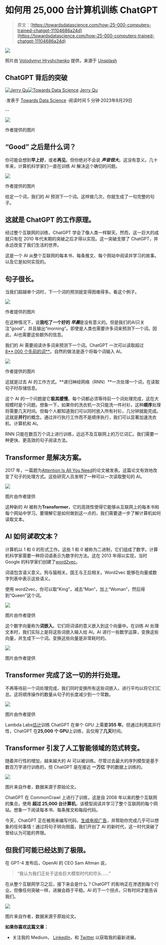 # 如何用 25,000 台计算机训练 ChatGPT

> 原文：[https://towardsdatascience.com/how-25-000-computers-trained-chatgpt-11104686a24d](https://towardsdatascience.com/how-25-000-computers-trained-chatgpt-11104686a24d)

![](../Images/fb497373dd0aa1eee593aec71f7c2eb5.png)

照片由 [Volodymyr Hryshchenko](https://unsplash.com/@lunarts?utm_source=medium&utm_medium=referral) 提供，来源于 [Unsplash](https://unsplash.com/?utm_source=medium&utm_medium=referral)

## ChatGPT 背后的突破

[](https://medium.com/@JerryQu?source=post_page-----11104686a24d--------------------------------)[![Jerry Qu](../Images/f36a4a13d44c97923fa2b4b7b1290e1b.png)](https://medium.com/@JerryQu?source=post_page-----11104686a24d--------------------------------)[](https://towardsdatascience.com/?source=post_page-----11104686a24d--------------------------------)[![Towards Data Science](../Images/a6ff2676ffcc0c7aad8aaf1d79379785.png)](https://towardsdatascience.com/?source=post_page-----11104686a24d--------------------------------) [Jerry Qu](https://medium.com/@JerryQu?source=post_page-----11104686a24d--------------------------------)

·发表于 [Towards Data Science](https://towardsdatascience.com/?source=post_page-----11104686a24d--------------------------------) ·阅读时间 5 分钟·2023年8月29日

--

![](../Images/017490466c0e04b2cbad388da6184527.png)

作者提供的图片

## “Good” 之后是什么词？

你可能会想到**早上好**，或者**再见**。但你绝对不会说 ***声音很大***。这没有意义。几十年来，计算机科学家们一直在训练 AI 解决这个确切的问题。

![](../Images/7dc5b0ba4db5b44c14f7e911d0c78e4b.png)

作者提供的图片

给定一个词，我们的 AI 预测下一个词。这样做几次，你就生成了一句完整的句子。

## 这就是 ChatGPT 的工作原理。

经过整个互联网的训练，ChatGPT 学会了像人类一样聊天。然而，这一巨大的成就只有在 2010 年代末期的突破之后才得以实现。这一突破支撑了 ChatGPT，并永远改变了我们生活的世界。

这是一个 AI 从整个互联网的每本书、每条推文、每个网站中阅读并学习的故事。以及它是如何实现的。

## 句子很长。

当我们超越单个词时，下一个词的预测就变得困难得多。看这个例子。

![](../Images/95206d3ccd94b8360832e3a957bbc553.png)

作者提供的图片

在这种情况下，说**我吃了一个好的 *早晨***是没有意义的。但是我们的AI只关注“good”，并且输出“morning”。即使是人类也需要许多词来预测下一个词。因此，AI也需要这些额外的信息。

我们的 AI 需要阅读许多词来预测下一个词。ChatGPT 一次可以读取超过 [8**,000 个先前的词**](https://platform.openai.com/docs/models/gpt-4)。自然的做法是逐个将每个词输入 AI。

![](../Images/360c316240c0e46b9028be0312978d1b.png)

作者提供的图片

这就是过去 AI 的工作方式。**递归神经网络（RNN）**一次处理一个词，在读取句子时存储信息。

这个 AI 的一个问题是它**极其缓慢**。每个词都必须等待前一个词处理完成，这在大规模时是个问题。想象一下，如果你的洗衣机一次只能洗一件衬衫，这种**顺序**处理将需要几天时间。但每个人都知道我们可以同时放入所有衬衫，几分钟就能完成。这就是**并行**的概念。通过并行执行工作而不是顺序执行，我们可以显著加速洗衣机、计算机和 AI。

RNN 只能在数百万个词上进行训练，远远不及互联网上的万亿词汇。我们需要一种更快、更高效的句子阅读方法。

## Transformer 是解决方案。

2017 年，一篇题为[Attention Is All You Need](https://arxiv.org/pdf/1706.03762.pdf)的论文被发表。这篇论文有效地改变了句子的处理方式。这些研究人员发明了一种可以一次读取整句的 AI。

![](../Images/57482a64785dad9087764a67ed93030e.png)

图片由作者提供

这种新的 AI 被称为**Transformer**，它的高效性使得它能够从互联网上的每本书和每个网站中学习。要理解它是如何做到这一点的，我们需要退一步了解计算机如何读取文本。

## AI 如何*读取*文本？

计算机以 1 和 0 的形式工作。这些 1 和 0 被称为二进制，它们组成了数字。计算机科学家需要一种将词语表示为数字的方法。这在 2013 年得以实现，当时 Google 的科学家们创建了[word2vec](https://arxiv.org/pdf/1301.3781.pdf)。

词语包含语义意义。狗与猫相关。国王与王后相关。Word2vec 能够在向量或数字列表中表示这些语义。

使用 word2vec，你可以取“King”，减去“Man”，加上“Woman”，然后得到“Queen”这个词。

![](../Images/8ad19072bc348084f2cb45c6c4cabb10.png)

图片由作者提供

这个数字向量称为**词嵌入**。它们将词语的意义嵌入到这个向量中。在训练 AI 处理文本时，我们实际上是将这些词嵌入输入给 AI。AI 进行一些数学运算，变换这些向量，并生成下一个词。变换这些向量是非常耗时的。

![](../Images/d522677b058694cb0e63b6d615679c19.png)

图片由作者提供

## Transformer 完成了这一切的并行处理。

不再等待前一个词处理完成，我们同时变换所有这些词嵌入，进行平均以将它们汇总。这将顺序操作的数量从句子的长度减少到一个常数。

![](../Images/c38eade80bd1eb798eba17d4f0092e89.png)

图片由作者提供

Lambda Labs[估计](https://lambdalabs.com/blog/demystifying-gpt-3)训练 ChatGPT 在单个 GPU 上需要**355 年**。但通过利用其并行性，ChatGPT 在**25,000 个 GPU**上训练，且仅用了**几天**时间。

## Transformer 引发了人工智能领域的范式转变。

随着并行性的增加，越来越大的 AI 可以被训练。尽管过去最大的序列模型是基于数百万字进行训练的，但 ChatGPT 是在接近 **一万亿** 字的数据上训练的。

![](../Images/6a80c42f32564f938ca3dd7df397841e.png)

图片来自作者，数据来源于原始论文。

ChatGPT 在 CommonCrawl 上进行了训练，这是自 2008 年以来的整个互联网的集合。使用 **超过 25,000 台计算机**，该模型阅读并学习了整个互联网的每个网站。想象一下阅读每本书、每条推文和每段代码。

今天，ChatGPT 正在被用来编写代码，[生成电视广告](https://openai.com/customer-stories/waymark)，并帮助你完成几乎可以想象的任何事情！通过将句子转向侧面，我们开创了 AI 的新时代，这一时代突破了曾经认为可能的界限。

## 但我们可能已经达到了极限。

在 GPT-4 发布后，OpenAI 的 CEO Sam Altman 说，

> “我认为我们正处于这些巨大模型时代的尽头……”

在从整个互联网学习之后，接下来会是什么？ChatGPT 的影响正在渗透到每个行业。但像任何突破一样，进展会趋于平稳。AI 的下一个拐点，只有时间才能告诉我们。

![](../Images/54adf62cdc3227169027831f8dd9b06c.png)

图片来自作者，数据来源于原始论文。

**如果你喜欢这篇文章：**

+   关注我的 Medium， [LinkedIn](https://www.linkedin.com/in/jerry-qu/)，和 [Twitter](https://twitter.com/JerryQu2) 以获取我的最新进展。
